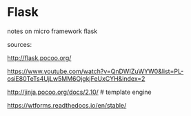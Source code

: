 # Flask
notes on micro framework flask

sources:

http://flask.pocoo.org/

https://www.youtube.com/watch?v=QnDWIZuWYW0&list=PL-osiE80TeTs4UjLw5MM6OjgkjFeUxCYH&index=2

http://jinja.pocoo.org/docs/2.10/   # template engine

https://wtforms.readthedocs.io/en/stable/  

